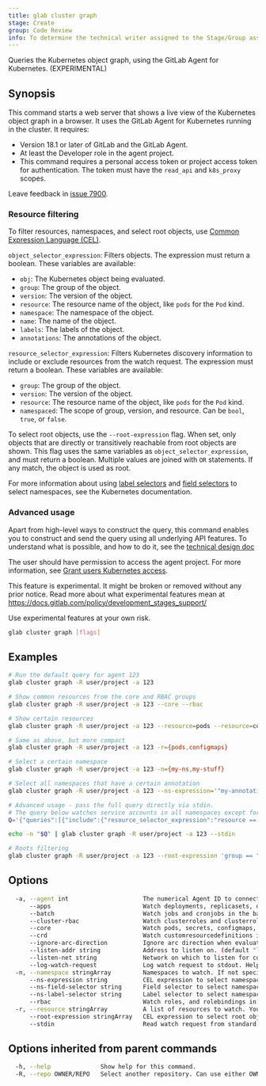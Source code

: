 ```yaml
---
title: glab cluster graph
stage: Create
group: Code Review
info: To determine the technical writer assigned to the Stage/Group associated with this page, see https://about.gitlab.com/handbook/product/ux/technical-writing/#assignments
---
```


<!--
This documentation is auto generated by a script.
Please do not edit this file directly. Run `make gen-docs` instead.
-->

Queries the Kubernetes object graph, using the GitLab Agent for Kubernetes. (EXPERIMENTAL)

## Synopsis

This command starts a web server that shows a live view of the Kubernetes object graph in a browser.
It uses the GitLab Agent for Kubernetes running in the cluster.
It requires:

- Version 18.1 or later of GitLab and the GitLab Agent.
- At least the Developer role in the agent project.
- This command requires a personal access token or project access token
  for authentication. The token must have the `read_api` and `k8s_proxy` scopes.

Leave feedback in [issue 7900](https://gitlab.com/gitlab-org/cli/-/issues/7900).

### Resource filtering

To filter resources, namespaces, and select root objects, use
[Common Expression Language (CEL)](https://cel.dev/).

`object_selector_expression`: Filters objects. The expression must return a boolean. These variables are available:

- `obj`: The Kubernetes object being evaluated.
- `group`: The group of the object.
- `version`: The version of the object.
- `resource`: The resource name of the object, like `pods` for the `Pod` kind.
- `namespace`: The namespace of the object.
- `name`: The name of the object.
- `labels`: The labels of the object.
- `annotations`: The annotations of the object.

`resource_selector_expression`: Filters Kubernetes discovery information to include or exclude resources
from the watch request. The expression must return a boolean. These variables are available:

- `group`: The group of the object.
- `version`: The version of the object.
- `resource`: The resource name of the object, like `pods` for the `Pod` kind.
- `namespaced`: The scope of group, version, and resource. Can be `bool`, `true`, or `false`.

To select root objects, use the `--root-expression` flag. When set, only objects that are directly
or transitively reachable from root objects are shown. This flag uses the same variables
as `object_selector_expression`, and must return a boolean. Multiple values are joined with `OR`
statements. If any match, the object is used as root.

For more information about using [label selectors](https://kubernetes.io/docs/concepts/overview/working-with-objects/labels/#label-selectors)
and [field selectors](https://kubernetes.io/docs/concepts/overview/working-with-objects/field-selectors/) to select namespaces, see the Kubernetes documentation.

### Advanced usage

Apart from high-level ways to construct the query, this command enables
you to construct and send the query using all underlying API features.
To understand what is possible, and how to do it, see the
[technical design doc](https://gitlab.com/gitlab-org/cluster-integration/gitlab-agent/-/blob/master/doc/graph_api.md)

The user should have permission to access the agent project.
For more information, see [Grant users Kubernetes access](https://docs.gitlab.com/user/clusters/agent/user_access/).

This feature is experimental. It might be broken or removed without any prior notice.
Read more about what experimental features mean at
<https://docs.gitlab.com/policy/development_stages_support/>

Use experimental features at your own risk.

```bash twoslash title="Terminal"
glab cluster graph [flags]
```

## Examples

```bash twoslash title="Terminal"
# Run the default query for agent 123
glab cluster graph -R user/project -a 123

# Show common resources from the core and RBAC groups
glab cluster graph -R user/project -a 123 --core --rbac

# Show certain resources
glab cluster graph -R user/project -a 123 --resource=pods --resource=configmaps

# Same as above, but more compact
glab cluster graph -R user/project -a 123 -r={pods,configmaps}

# Select a certain namespace
glab cluster graph -R user/project -a 123 -n={my-ns,my-stuff}

# Select all namespaces that have a certain annotation
glab cluster graph -R user/project -a 123 --ns-expression='"my-annotation" in annotations'

# Advanced usage - pass the full query directly via stdin.
# The query below watches service accounts in all namespaces except for the kube-system.
Q='{"queries":[{"include":{"resource_selector_expression":"resource == \"serviceaccounts\""}}],"namespaces":{"object_selector_expression":"name != \"kube-system\""}}'

echo -n "$Q" | glab cluster graph -R user/project -a 123 --stdin

# Roots filtering
glab cluster graph -R user/project -a 123 --root-expression 'group == "" && resource == "pods"'
```

## Options

```bash twoslash title="Terminal"
  -a, --agent int                     The numerical Agent ID to connect to.
      --apps                          Watch deployments, replicasets, daemonsets, and statefulsets in apps/v1 group.
      --batch                         Watch jobs and cronjobs in the batch/v1 group.
      --cluster-rbac                  Watch clusterroles and clusterrolebindings in the rbac.authorization.k8s.io/v1 group.
      --core                          Watch pods, secrets, configmaps, and serviceaccounts in the core/v1 group
      --crd                           Watch customresourcedefinitions in the apiextensions.k8s.io/v1 group.
      --ignore-arc-direction          Ignore arc direction when evaluating roots connectivity. GitLab and agent 18.3+ required.
      --listen-addr string            Address to listen on. (default "localhost:0")
      --listen-net string             Network on which to listen for connections. (default "tcp")
      --log-watch-request             Log watch request to stdout. Helpful for debugging.
  -n, --namespace stringArray         Namespaces to watch. If not specified, all namespaces are watched with label and field selectors filtering.
      --ns-expression string          CEL expression to select namespaces. Evaluated before a namespace is watched and on any updates for the namespace object.
      --ns-field-selector string      Field selector to select namespaces.
      --ns-label-selector string      Label selector to select namespaces.
      --rbac                          Watch roles, and rolebindings in the rbac.authorization.k8s.io/v1 group.
  -r, --resource stringArray          A list of resources to watch. You can see the list of resources your cluster supports by running 'kubectl api-resources'.
      --root-expression stringArray   CEL expression to select root objects. GitLab and agent 18.3+ required.
      --stdin                         Read watch request from standard input.
```

## Options inherited from parent commands

```bash twoslash title="Terminal"
  -h, --help              Show help for this command.
  -R, --repo OWNER/REPO   Select another repository. Can use either OWNER/REPO or `GROUP/NAMESPACE/REPO` format. Also accepts full URL or Git URL.
```
